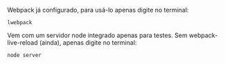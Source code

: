 Webpack já configurado, para usá-lo apenas digite no terminal:

`lwebpack`

Vem com um servidor node integrado apenas para testes. Sem webpack-live-reload (ainda), apenas digite no terminal:

`node server`
